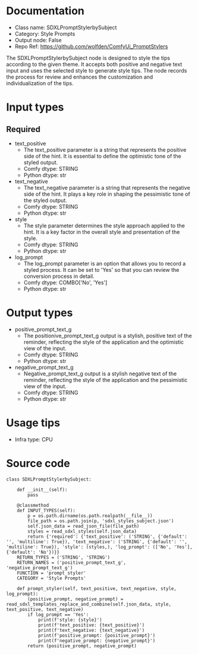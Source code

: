 # Documentation
- Class name: SDXLPromptStylerbySubject
- Category: Style Prompts
- Output node: False
- Repo Ref: https://github.com/wolfden/ComfyUi_PromptStylers

The SDXLPromptStylerbySubject node is designed to style the tips according to the given theme. It accepts both positive and negative text input and uses the selected style to generate style tips. The node records the process for review and enhances the customization and individualization of the tips.

# Input types
## Required
- text_positive
    - The text_positive parameter is a string that represents the positive side of the hint. It is essential to define the optimistic tone of the styled output.
    - Comfy dtype: STRING
    - Python dtype: str
- text_negative
    - The text_negative parameter is a string that represents the negative side of the hint. It plays a key role in shaping the pessimistic tone of the styled output.
    - Comfy dtype: STRING
    - Python dtype: str
- style
    - The style parameter determines the style approach applied to the hint. It is a key factor in the overall style and presentation of the style.
    - Comfy dtype: STRING
    - Python dtype: str
- log_prompt
    - The log_prompt parameter is an option that allows you to record a styled process. It can be set to 'Yes' so that you can review the conversion process in detail.
    - Comfy dtype: COMBO['No', 'Yes']
    - Python dtype: str

# Output types
- positive_prompt_text_g
    - The positionive_prompt_text_g output is a stylish, positive text of the reminder, reflecting the style of the application and the optimistic view of the input.
    - Comfy dtype: STRING
    - Python dtype: str
- negative_prompt_text_g
    - Negative_prompt_text_g output is a stylish negative text of the reminder, reflecting the style of the application and the pessimistic view of the input.
    - Comfy dtype: STRING
    - Python dtype: str

# Usage tips
- Infra type: CPU

# Source code
```
class SDXLPromptStylerbySubject:

    def __init__(self):
        pass

    @classmethod
    def INPUT_TYPES(self):
        p = os.path.dirname(os.path.realpath(__file__))
        file_path = os.path.join(p, 'sdxl_styles_subject.json')
        self.json_data = read_json_file(file_path)
        styles = read_sdxl_styles(self.json_data)
        return {'required': {'text_positive': ('STRING', {'default': '', 'multiline': True}), 'text_negative': ('STRING', {'default': '', 'multiline': True}), 'style': (styles,), 'log_prompt': (['No', 'Yes'], {'default': 'No'})}}
    RETURN_TYPES = ('STRING', 'STRING')
    RETURN_NAMES = ('positive_prompt_text_g', 'negative_prompt_text_g')
    FUNCTION = 'prompt_styler'
    CATEGORY = 'Style Prompts'

    def prompt_styler(self, text_positive, text_negative, style, log_prompt):
        (positive_prompt, negative_prompt) = read_sdxl_templates_replace_and_combine(self.json_data, style, text_positive, text_negative)
        if log_prompt == 'Yes':
            print(f'style: {style}')
            print(f'text_positive: {text_positive}')
            print(f'text_negative: {text_negative}')
            print(f'positive_prompt: {positive_prompt}')
            print(f'negative_prompt: {negative_prompt}')
        return (positive_prompt, negative_prompt)
```